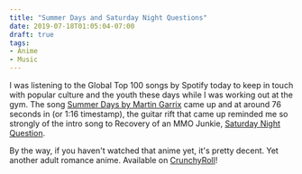 ```yaml
---
title: "Summer Days and Saturday Night Questions"
date: 2019-07-18T01:05:04-07:00
draft: true
tags:
- Anime
- Music
---
```


I was listening to the Global Top 100 songs by Spotify today to keep in touch with popular culture and the youth these days while I was working out at the gym.  The song [Summer Days by Martin Garrix](https://www.youtube.com/watch?v=LdvvPtIfR8w "Martin Garrix feat. Macklemore & Patrick Stump of Fall Out Boy - Summer Days [Lyric Video]") came up and at around 76 seconds in (or 1:16 timestamp), the guitar rift that came up reminded me so strongly of the intro song to Recovery of an MMO Junkie, [Saturday Night Question](https://www.youtube.com/watch?v=Ln6NpxYb73k "Recovery of an MMO Junkie - Opening | Saturday Night Question").

By the way, if you haven't watched that anime yet, it's pretty decent.  Yet another adult romance anime.  Available on [CrunchyRoll](https://www.crunchyroll.com/recovery-of-an-mmo-junkie "Recovery of an MMO Junkie on CrunchyRoll")!